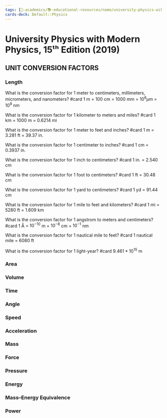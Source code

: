 ```yaml
---
tags: [🔴-academics/📚-educational-resources/name/university-physics-with-modern-physics-15th-edition-2019, study-note] 
cards-deck: Default::Physics
---
```


# University Physics with Modern Physics, 15ᵗʰ Edition (2019)

## UNIT CONVERSION FACTORS

### Length

What is the conversion factor for 1 meter to centimeters, millimeters, micrometers, and nanometers? #card 
1 m = 100 cm = 1000 mm = $10^6 µm$ = $10^9$ nm


What is the conversion factor for 1 kilometer to meters and miles? #card 
1 km = 1000 m = 0.6214 mi


What is the conversion factor for 1 meter to feet and inches? #card 
1 m = 3.281 ft = 39.37 in.


What is the conversion factor for 1 centimeter to inches? #card 
1 cm = 0.3937 in.


What is the conversion factor for 1 inch to centimeters? #card 
1 in. = 2.540 cm


What is the conversion factor for 1 foot to centimeters? #card 
1 ft = 30.48 cm


What is the conversion factor for 1 yard to centimeters? #card 
1 yd = 91.44 cm


What is the conversion factor for 1 mile to feet and kilometers? #card 
1 mi = 5280 ft = 1.609 km


What is the conversion factor for 1 angstrom to meters and centimeters? #card 
1 Å = $10^{-10}$ m = $10^{-8}$ cm = $10^{-1}$ nm


What is the conversion factor for 1 nautical mile to feet? #card 
1 nautical mile = 6080 ft


What is the conversion factor for 1 light-year? #card 
$9.461 * 10^{15}$ m


### Area

### Volume

### Time

### Angle

### Speed

### Acceleration

### Mass

### Force

### Pressure

### Energy

### Mass–Energy Equivalence

### Power
